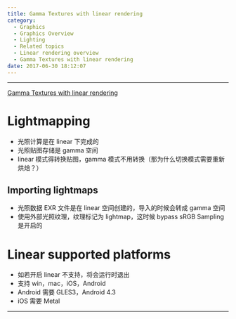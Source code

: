 ```yaml
---
title: Gamma Textures with linear rendering
category:
  - Graphics
  - Graphics Overview
  - Lighting
  - Related topics
  - Linear rendering overview
  - Gamma Textures with linear rendering
date: 2017-06-30 18:12:07
---
```


___

[Gamma Textures with linear rendering](https://docs.unity3d.com/Manual/LinearRendering-GammaTextures.html)

# Lightmapping
- 光照计算是在 linear 下完成的
- 光照贴图存储是 gamma 空间
- linear 模式得转换贴图，gamma 模式不用转换（那为什么切换模式需要重新烘焙？）

## Importing lightmaps
- 光照数据 EXR 文件是在 linear 空间创建的，导入的时候会转成 gamma 空间
- 使用外部光照纹理，纹理标记为 lightmap，这时候 bypass sRGB Sampling 是开启的

# Linear supported platforms
- 如若开启 linear 不支持，将会运行时退出
- 支持 win，mac，iOS，Android
- Android 需要 GLES3，Android 4.3
- iOS 需要 Metal

___